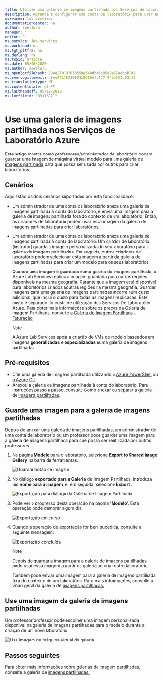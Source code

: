 ```yaml
---
title: Utilize uma galeria de imagens partilhada nos Serviços de Laboratório Azure [ Microsoft Docs
description: Aprenda a configurar uma conta de laboratório para usar uma galeria de imagens partilhada para que um utilizador possa partilhar uma imagem com outro e outro utilizador possa usar a imagem para criar um Modelo VM no laboratório.
services: lab-services
documentationcenter: na
author: spelluru
manager: ''
editor: ''
ms.service: lab-services
ms.workload: na
ms.tgt_pltfrm: na
ms.devlang: na
ms.topic: article
ms.date: 05/08/2020
ms.author: spelluru
ms.openlocfilehash: 294a270107033590e340db49b85e8a67acbbb701
ms.sourcegitcommit: a8ee9717531050115916dfe427f84bd531a92341
ms.translationtype: MT
ms.contentlocale: pt-PT
ms.lasthandoff: 05/12/2020
ms.locfileid: "83116871"
---
```

# <a name="use-a-shared-image-gallery-in-azure-lab-services"></a>Use uma galeria de imagens partilhada nos Serviços de Laboratório Azure
Este artigo mostra como professores/administrador de laboratório podem guardar uma imagem de máquina virtual modelo para uma galeria de [imagens partilhada](../../virtual-machines/windows/shared-image-galleries.md) para que possa ser usada por outros para criar laboratórios. 

## <a name="scenarios"></a>Cenários
Aqui estão os dois cenários suportados por esta funcionalidade: 

- Um administrador de uma conta de laboratório anexa uma galeria de imagens partilhada à conta do laboratório, e envia uma imagem para a galeria de imagens partilhada fora do contexto de um laboratório. Então, os criadores de laboratório podem usar essa imagem da galeria de imagens partilhadas para criar laboratórios. 
- Um administrador de uma conta de laboratório anexa uma galeria de imagens partilhada à conta do laboratório. Um criador de laboratório (instrutor) guarda a imagem personalizada do seu laboratório para a galeria de imagens partilhadas. Em seguida, outros criadores de laboratório podem selecionar esta imagem a partir da galeria de imagens partilhadas para criar um modelo para os seus laboratórios. 

    Quando uma imagem é guardada numa galeria de imagens partilhada, a Azure Lab Services replica a imagem guardada para outras regiões disponíveis na mesma [geografia.](https://azure.microsoft.com/global-infrastructure/geographies/) Garante que a imagem está disponível para laboratórios criados noutras regiões na mesma geografia. Guardar imagens para uma galeria de imagens partilhadas incorre num custo adicional, que inclui o custo para todas as imagens replicadas. Este custo é separado do custo de utilização dos Serviços De Laboratório Azure. Para obter mais informações sobre os preços da Galeria de Imagem Partilhada, consulte [a Galeria de Imagem Partilhada – Faturação]( https://docs.microsoft.com/azure/virtual-machines/windows/shared-image-galleries#billing).

    > [!NOTE]
    > A Azure Lab Services apoia a criação de VMs de modelo baseados em imagens **generalizadas** e **especializadas** numa galeria de imagens partilhadas. 


## <a name="prerequisites"></a>Pré-requisitos
- Crie uma galeria de imagens partilhada utilizando o [Azure PowerShell](../../virtual-machines/windows/shared-images.md) ou [o Azure CLI](../../virtual-machines/linux/shared-images.md).
- Anexou a galeria de imagens partilhada à conta do laboratório. Para instruções passo a passo, consulte Como anexar ou separar a galeria de [imagens partilhadas](how-to-attach-detach-shared-image-gallery.md).


## <a name="save-an-image-to-the-shared-image-gallery"></a>Guarde uma imagem para a galeria de imagens partilhadas
Depois de anexar uma galeria de imagens partilhadas, um administrador de uma conta de laboratório ou um professor pode guardar uma imagem para a galeria de imagens partilhada para que possa ser reutilizada por outros professores. 

1. Na página **Modelo** para o laboratório, selecione **Export to Shared Image Gallery** na barra de ferramentas.

    ![Guardar botão de imagem](../media/how-to-use-shared-image-gallery/export-to-shared-image-gallery-button.png)
2. No diálogo **exportado para a Galeria** de Imagem Partilhada, introduza um **nome para a imagem**, e, em seguida, selecione **Export .** 

    ![Exportação para diálogo da Galeria de Imagem Partilhada](../media/how-to-use-shared-image-gallery/export-to-shared-image-gallery-dialog.png)
3. Pode ver o progresso desta operação na página **'Modelo'.** Esta operação pode demorar algum dia. 

    ![Exportação em curso](../media/how-to-use-shared-image-gallery/exporting-image-in-progress.png)
4. Quando a operação de exportação for bem sucedida, consulte a seguinte mensagem:

    ![Exportação concluída](../media/how-to-use-shared-image-gallery/exporting-image-completed.png)

    > [!NOTE]
    > Depois de guardar a imagem para a galeria de imagens partilhadas, pode usar essa imagem a partir da galeria ao criar outro laboratório. 
    > 
    > Também pode enviar uma imagem para a galeria de imagens partilhada fora do contexto de um laboratório. Para mais informações, consulte a visão geral da galeria de [imagens partilhadas.](../../virtual-machines/windows/shared-images.md) 

    

## <a name="use-an-image-from-the-shared-image-gallery"></a>Use uma imagem da galeria de imagens partilhadas
Um professor/professor pode escolher uma imagem personalizada disponível na galeria de imagens partilhadas para o modelo durante a criação de um novo laboratório.

![Use imagem de máquina virtual da galeria](../media/how-to-use-shared-image-gallery/use-shared-image.png)

## <a name="next-steps"></a>Passos seguintes
Para obter mais informações sobre galerias de imagem partilhadas, consulte a galeria de [imagens partilhadas.](../../virtual-machines/windows/shared-image-galleries.md)
